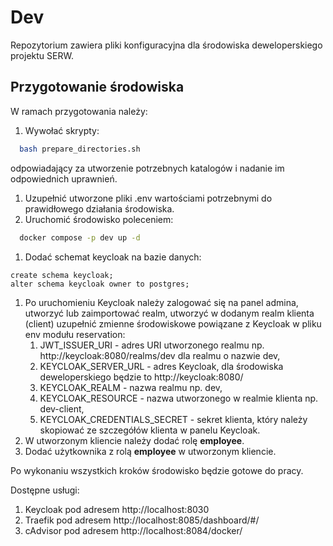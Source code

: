 # Dev

Repozytorium zawiera pliki konfiguracyjna dla środowiska deweloperskiego projektu SERW.

## Przygotowanie środowiska

W ramach przygotowania należy:

1. Wywołać skrypty:

```bash
  bash prepare_directories.sh 
```

odpowiadający za utworzenie potrzebnych katalogów i nadanie im
odpowiednich uprawnień.

1. Uzupełnić utworzone pliki .env wartościami potrzebnymi do prawidłowego działania środowiska.
2. Uruchomić środowisko poleceniem:

```bash
  docker compose -p dev up -d
``` 

1. Dodać schemat keycloak na bazie danych:

```postgresql
create schema keycloak;
alter schema keycloak owner to postgres;
```

1. Po uruchomieniu Keycloak należy zalogować się na panel admina, utworzyć lub zaimportować realm, utworzyć w dodanym
   realm klienta (client) uzupełnić zmienne
   środowiskowe powiązane z Keycloak w pliku env modułu reservation:
    1. JWT_ISSUER_URI - adres URI utworzonego realmu np. http://keycloak:8080/realms/dev dla realmu o nazwie dev,
    2. KEYCLOAK_SERVER_URL - adres Keycloak, dla środowiska deweloperskiego będzie to http://keycloak:8080/
    3. KEYCLOAK_REALM - nazwa realmu np. dev,
    4. KEYCLOAK_RESOURCE - nazwa utworzonego w realmie klienta np. dev-client,
    5. KEYCLOAK_CREDENTIALS_SECRET - sekret klienta, który należy skopiować ze szczegółów klienta w panelu Keycloak.
2. W utworzonym kliencie należy dodać rolę **employee**.
3. Dodać użytkownika z rolą **employee** w utworzonym kliencie.

Po wykonaniu wszystkich kroków środowisko będzie gotowe do pracy.

Dostępne usługi:

1. Keycloak pod adresem http://localhost:8030
2. Traefik pod adresem http://localhost:8085/dashboard/#/
3. cAdvisor pod adresem http://localhost:8084/docker/